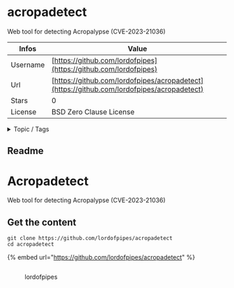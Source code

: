 # acropadetect

Web tool for detecting Acropalypse (CVE-2023-21036)

| Infos    | Value                                                              |
| -------- | -------------------------------------------------------------------|
| Username | [https://github.com/lordofpipes](https://github.com/lordofpipes) |
| Url      | [https://github.com/lordofpipes/acropadetect](https://github.com/lordofpipes/acropadetect)                                               |
| Stars    | 0                                                          |
| License  | BSD Zero Clause License                                                        |

<details>

<summary>Topic / Tags</summary>



</details>

## Readme

# Acropadetect

Web tool for detecting Acropalypse (CVE-2023-21036)



## Get the content

```
git clone https://github.com/lordofpipes/acropadetect
cd acropadetect
```

{% embed url="https://github.com/lordofpipes/acropadetect" %}

<figure><img src="https://avatars.githubusercontent.com/u/68424788?v=4" alt=""><figcaption><p>lordofpipes</p></figcaption></figure>
